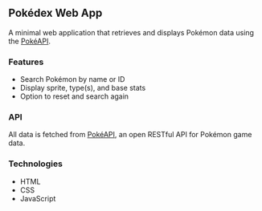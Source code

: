 ## Pokédex Web App

A minimal web application that retrieves and displays Pokémon data using the [PokéAPI](https://pokeapi.co/).

### Features
- Search Pokémon by name or ID  
- Display sprite, type(s), and base stats  
- Option to reset and search again

### API
All data is fetched from [PokéAPI](https://pokeapi.co/), an open RESTful API for Pokémon game data.

### Technologies
- HTML  
- CSS  
- JavaScript 